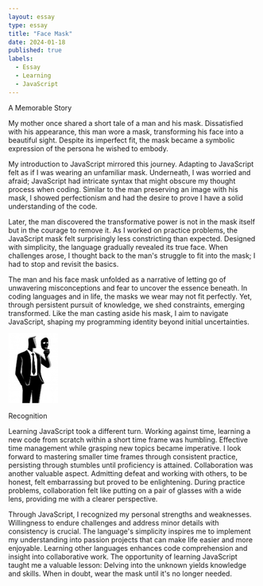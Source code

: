 ```yaml
---
layout: essay
type: essay
title: "Face Mask"
date: 2024-01-18
published: true
labels:
  - Essay
  - Learning
  - JavaScript
---
```

A Memorable Story


My mother once shared a short tale of a man and his mask. Dissatisfied with his appearance, this man wore a mask, transforming his face into a beautiful sight. Despite its imperfect fit, the mask became a symbolic expression of the persona he wished to embody.

My introduction to JavaScript mirrored this journey. Adapting to JavaScript felt as if I was wearing an unfamiliar mask. Underneath, I was worried and afraid; JavaScript had intricate syntax that might obscure my thought process when coding. Similar to the man preserving an image with his mask, I showed perfectionism and had the desire to prove I have a solid understanding of the code.

Later, the man discovered the transformative power is not in the mask itself but in the courage to remove it. As I worked on practice problems, the JavaScript mask felt surprisingly less constricting than expected. Designed with simplicity, the language gradually revealed its true face. When challenges arose, I thought back to the man's struggle to fit into the mask; I had to stop and revisit the basics.

The man and his face mask unfolded as a narrative of letting go of unwavering misconceptions and fear to uncover the essence beneath. In coding languages and in life, the masks we wear may not fit perfectly. Yet, through persistent pursuit of knowledge, we shed constraints, emerging transformed. Like the man casting aside his mask, I aim to navigate JavaScript, shaping my programming identity beyond initial uncertainties.

<img width="100px" class="rounded float-start pe-4" src="../img/Face-Mask/Maskman.jpeg">


Recognition 

Learning JavaScript took a different turn. Working against time, learning a new code from scratch within a short time frame was humbling. Effective time management while grasping new topics became imperative. I look forward to mastering smaller time frames through consistent practice, persisting through stumbles until proficiency is attained. Collaboration was another valuable aspect. Admitting defeat and working with others, to be honest, felt embarrassing but proved to be enlightening. During practice problems, collaboration felt like putting on a pair of glasses with a wide lens, providing me with a clearer perspective.

Through JavaScript, I recognized my personal strengths and weaknesses. Willingness to endure challenges and address minor details with consistency is crucial. The language's simplicity inspires me to implement my understanding into passion projects that can make life easier and more enjoyable. Learning other languages enhances code comprehension and insight into collaborative work. The opportunity of learning JavaScript taught me a valuable lesson: Delving into the unknown yields knowledge and skills. When in doubt, wear the mask until it's no longer needed.


